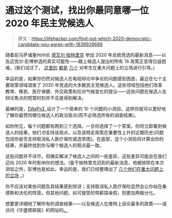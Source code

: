 # 通过这个测试，找出你最同意哪一位 2020 年民主党候选人

> 原文：<https://lifehacker.com/find-out-which-2020-democratic-candidate-you-agree-with-1839928689>

随着前马萨诸塞州州长 [德瓦尔·帕特里克](https://lifehacker.com/where-do-deval-patrick-and-michael-bloomberg-stand-on-m-1839857136) 参加 2020 年总统竞选的最新消息——以及迈克尔·彭博参选的真实可能性——跟上候选人提出的所有 18 政策正变得日益困难。(我们试过了。 [这里的](https://lifehacker.com/heres-every-2020-democratic-candidates-plan-to-end-gun-1836917130) [都是](https://twocents.lifehacker.com/how-elizabeth-warren-plans-to-pay-for-medicare-for-all-1839541911) [几个](https://twocents.lifehacker.com/see-how-the-democratic-candidates-tax-plans-would-affec-1839098593) 对考生在重大问题上的立场进行引导。)



幸运的是，如果你仍然对候选人在电视辩论中争论的问题感到困惑，最近在七个主要政策领域调查了 2020 年竞选的大多数民主党候选人。这些领域包括他们改革教育、移民、医疗保健、外交政策和应对气候变化的提议——这些问题在候选人在辩论焦点的短暂时刻并不总是得到解决。

最棒的是，[【WaPo】](https://www.washingtonpost.com/graphics/politics/policy-2020/quiz-which-candidate-agrees-with-me/)设计了一个简单的 10 个问题的小测验，这样你就可以更好地了解你最赞同哪位候选人的政治观点(而不必筛选所有的调查结果)。

如你所见，每个问题都有两到三个选择。一旦你选择了一个答案，你将立即看到候选人的结果，他们*也*支持该观点，以及该特定政策在重要性上升的近期历史(问题包括你是否支持取消私人医疗保险或选举团)。在底部，这个小测验将计算出你的结果，并最终找到你与哪个候选人的观点最一致。

这些问题并不详尽，但确实解决了候选人之间的一些差异，这些差异可能会在我们迈向 2020 年时影响你的想法。(鉴于帕特里克迟到的最新消息，他被排除在本次测验之外，彭博也是如此。幸运的是，我们已经整理出了 [几个他们在重大问题上的立场](https://lifehacker.com/where-do-deval-patrick-and-michael-bloomberg-stand-on-m-1839857136) 。)

你不应该对某些问题及其结果感到惊讶；支持取消私人医疗保险显然会让你站在桑德斯和沃伦的阵营。但其他问题，如可接受的带薪探亲假，则更加两极分化。

想要更详细地了解所有的调查结果——以及候选人在推特上谈论最多的政策——请访问《华盛顿邮报》的网站的[。](https://www.washingtonpost.com/graphics/politics/policy-2020/)